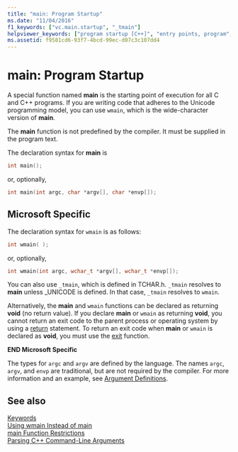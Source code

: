 ```yaml
---
title: "main: Program Startup"
ms.date: "11/04/2016"
f1_keywords: ["vc.main.startup", "_tmain"]
helpviewer_keywords: ["program startup [C++]", "entry points, program", "wmain function", "_tmain function", "startup code, main function", "main function, program startup"]
ms.assetid: f9581cd6-93f7-4bcd-99ec-d07c3c107dd4
---
```

# main: Program Startup

A special function named **main** is the starting point of execution for all C and C++ programs. If you are writing code that adheres to the Unicode programming model, you can use `wmain`, which is the wide-character version of **main**.

The **main** function is not predefined by the compiler. It must be supplied in the program text.

The declaration syntax for **main** is

```cpp
int main();
```

or, optionally,

```cpp
int main(int argc, char *argv[], char *envp[]);
```

## Microsoft Specific

The declaration syntax for `wmain` is as follows:

```cpp
int wmain( );
```

or, optionally,

```cpp
int wmain(int argc, wchar_t *argv[], wchar_t *envp[]);
```

You can also use `_tmain`, which is defined in TCHAR.h. `_tmain` resolves to **main** unless _UNICODE is defined. In that case, `_tmain` resolves to `wmain`.

Alternatively, the **main** and `wmain` functions can be declared as returning **void** (no return value). If you declare **main** or `wmain` as returning **void**, you cannot return an exit code to the parent process or operating system by using a [return](../cpp/return-statement-in-program-termination-cpp.md) statement. To return an exit code when **main** or `wmain` is declared as **void**, you must use the [exit](../cpp/exit-function.md) function.

**END Microsoft Specific**

The types for `argc` and `argv` are defined by the language. The names `argc`, `argv`, and `envp` are traditional, but are not required by the compiler. For more information and an example, see [Argument Definitions](../cpp/argument-definitions.md).

## See also

[Keywords](../cpp/keywords-cpp.md)<br/>
[Using wmain Instead of main](../cpp/using-wmain-instead-of-main.md)<br/>
[main Function Restrictions](../cpp/main-function-restrictions.md)<br/>
[Parsing C++ Command-Line Arguments](../cpp/parsing-cpp-command-line-arguments.md)